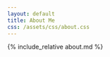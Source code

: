 ```yaml
---
layout: default
title: About Me
css: /assets/css/about.css
---
```


{% include_relative about.md %}
